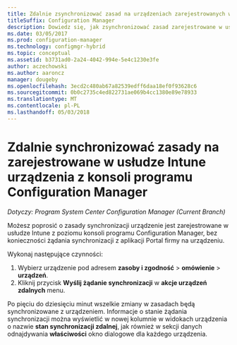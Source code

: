 ```yaml
---
title: Zdalnie zsynchronizować zasad na urządzeniach zarejestrowanych w usłudze Intune
titleSuffix: Configuration Manager
description: Dowiedz się, jak zsynchronizować zasad zarejestrowane w usłudze Intune urządzenia z konsoli programu Configuration Manager
ms.date: 03/05/2017
ms.prod: configuration-manager
ms.technology: configmgr-hybrid
ms.topic: conceptual
ms.assetid: b3731ad0-2a24-4042-994e-5e4c1230e3fe
author: aczechowski
ms.author: aaroncz
manager: dougeby
ms.openlocfilehash: 3ecd2c480ab67a82539edff6daa18ef0f93628c6
ms.sourcegitcommit: 0b0c2735c4ed822731ae069b4cc1380e89e78933
ms.translationtype: MT
ms.contentlocale: pl-PL
ms.lasthandoff: 05/03/2018
---
```

# <a name="remotely-synchronize-policy-on-intune-enrolled-devices-from-the-configuration-manager-console"></a>Zdalnie synchronizować zasady na zarejestrowane w usłudze Intune urządzenia z konsoli programu Configuration Manager

*Dotyczy: Program System Center Configuration Manager (Current Branch)*


Możesz poprosić o zasady synchronizacji urządzenie jest zarejestrowane w usłudze Intune z poziomu konsoli programu Configuration Manager, bez konieczności żądania synchronizacji z aplikacji Portal firmy na urządzeniu. 

Wykonaj następujące czynności:

1.  Wybierz urządzenie pod adresem **zasoby i zgodność** > **omówienie** > **urządzeń**.
2.  Kliknij przycisk **Wyślij żądanie synchronizacji** w **akcje urządzeń zdalnych** menu.


Po pięciu do dziesięciu minut wszelkie zmiany w zasadach będą synchronizowane z urządzeniem. Informacje o stanie żądania synchronizacji można wyświetlić w nowej kolumnie w widokach urządzenia o nazwie **stan synchronizacji zdalnej**, jak również w sekcji danych odnajdywania **właściwości** okno dialogowe dla każdego urządzenia.
